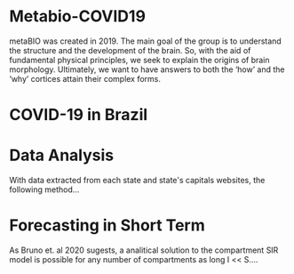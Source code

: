 # Metabio-COVID19
metaBIO was created in 2019. The main goal of the group is to understand the structure and the development of the brain. So, with the aid of fundamental physical principles, we seek to explain the origins of brain morphology. Ultimately, we want to have answers to both the ‘how’ and the ‘why’ cortices attain their complex forms.


# COVID-19 in Brazil


# Data Analysis
With data extracted from each state and state's capitals websites, the following method...


# Forecasting in Short Term
As Bruno et. al 2020 sugests, a analitical solution to the compartment SIR model is possible for any number of compartments as long I << S....
